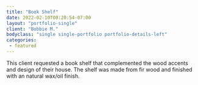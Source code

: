 ```yaml
---
title: "Book Shelf"
date: 2022-02-10T00:20:54-07:00
layout: "portfolio-single"
client: "Bobbie M."
bodyclass: "single single-portfolio portfolio-details-left"
categories:
 - featured
---
```

This client requested a book shelf that complemented the wood accents and design of their house.
The shelf was made from fir wood and finished with an natural wax/oil finish.
